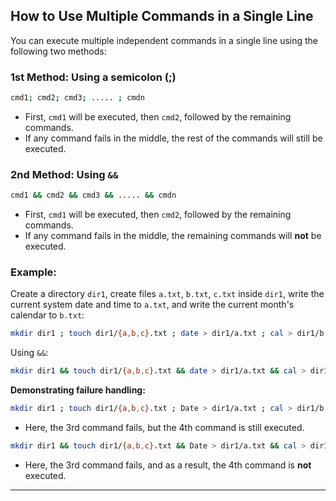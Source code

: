
## How to Use Multiple Commands in a Single Line

You can execute multiple independent commands in a single line using the following two methods:

### **1st Method: Using a semicolon (;)**
```bash
cmd1; cmd2; cmd3; ..... ; cmdn
```
- First, `cmd1` will be executed, then `cmd2`, followed by the remaining commands.
- If any command fails in the middle, the rest of the commands will still be executed.

### **2nd Method: Using `&&`**
```bash
cmd1 && cmd2 && cmd3 && ..... && cmdn
```
- First, `cmd1` will be executed, then `cmd2`, followed by the remaining commands.
- If any command fails in the middle, the remaining commands will **not** be executed.

### **Example:**

Create a directory `dir1`, create files `a.txt`, `b.txt`, `c.txt` inside `dir1`, write the current system date and time to `a.txt`, and write the current month's calendar to `b.txt`:

```bash
mkdir dir1 ; touch dir1/{a,b,c}.txt ; date > dir1/a.txt ; cal > dir1/b.txt
```

Using `&&`:
```bash
mkdir dir1 && touch dir1/{a,b,c}.txt && date > dir1/a.txt && cal > dir1/b.txt
```

**Demonstrating failure handling:**
```bash
mkdir dir1 ; touch dir1/{a,b,c}.txt ; Date > dir1/a.txt ; cal > dir1/b.txt
```
- Here, the 3rd command fails, but the 4th command is still executed.

```bash
mkdir dir1 && touch dir1/{a,b,c}.txt && Date > dir1/a.txt && cal > dir1/b.txt
```
- Here, the 3rd command fails, and as a result, the 4th command is **not** executed.

---
